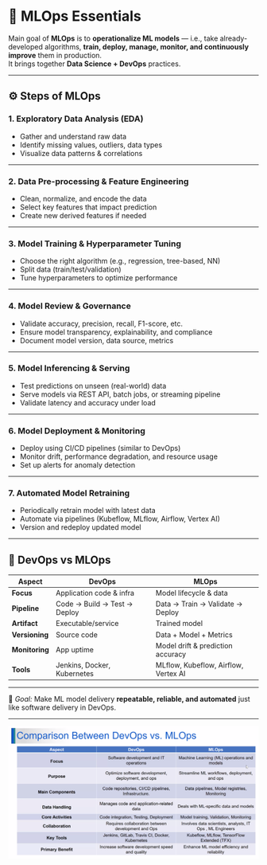# 🧠 MLOps Essentials

Main goal of **MLOps** is to **operationalize ML models** — i.e., take already-developed algorithms, **train, deploy, manage, monitor, and continuously improve** them in production.  
It brings together **Data Science + DevOps** practices.

---

## ⚙️ Steps of MLOps

### **1. Exploratory Data Analysis (EDA)**
- Gather and understand raw data  
- Identify missing values, outliers, data types  
- Visualize data patterns & correlations  

---

### **2. Data Pre-processing & Feature Engineering**
- Clean, normalize, and encode the data  
- Select key features that impact prediction  
- Create new derived features if needed  

---

### **3. Model Training & Hyperparameter Tuning**
- Choose the right algorithm (e.g., regression, tree-based, NN)  
- Split data (train/test/validation)  
- Tune hyperparameters to optimize performance  

---

### **4. Model Review & Governance**
- Validate accuracy, precision, recall, F1-score, etc.  
- Ensure model transparency, explainability, and compliance  
- Document model version, data source, metrics  

---

### **5. Model Inferencing & Serving**
- Test predictions on unseen (real-world) data  
- Serve models via REST API, batch jobs, or streaming pipeline  
- Validate latency and accuracy under load  

---

### **6. Model Deployment & Monitoring**
- Deploy using CI/CD pipelines (similar to DevOps)  
- Monitor drift, performance degradation, and resource usage  
- Set up alerts for anomaly detection  

---

### **7. Automated Model Retraining**
- Periodically retrain model with latest data  
- Automate via pipelines (Kubeflow, MLflow, Airflow, Vertex AI)  
- Version and redeploy updated model  

---

## 🔁 DevOps vs MLOps

| Aspect | DevOps | MLOps |
|--------|---------|--------|
| **Focus** | Application code & infra | Model lifecycle & data |
| **Pipeline** | Code → Build → Test → Deploy | Data → Train → Validate → Deploy |
| **Artifact** | Executable/service | Trained model |
| **Versioning** | Source code | Data + Model + Metrics |
| **Monitoring** | App uptime | Model drift & prediction accuracy |
| **Tools** | Jenkins, Docker, Kubernetes | MLflow, Kubeflow, Airflow, Vertex AI |

---

🧩 *Goal:* Make ML model delivery **repeatable, reliable, and automated** just like software delivery in DevOps.

---

![DevOpsVsMlOps](devopsVsMlOps.png)
